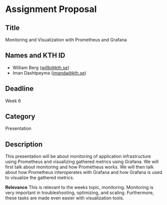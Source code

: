 # Assignment Proposal

## Title
Monitoring and Visualization with Prometheus and Grafana 

## Names and KTH ID

- William Berg (willb@kth.se)
- Iman Dashtpeyma (imanda@kth.se)

## Deadline
Week 6

## Category
Presentation

## Description
This presentation will be about monitoring of application infrastructure using Prometheus and visualizing gathered metrics using Grafana. We will first talk about monitoring and how Prometheus works. We will then talk about how Prometheus interoperates with Grafana and how Grafana is used to visualize the gathered metrics. 

**Relevance**
This is relevant to the weeks topic, monitoring. Monitoring is very important in troubleshooting, optimizing, and scaling. Furthermore, these tasks are made even easier with visualization tools. 

